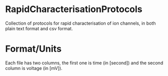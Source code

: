 # RapidCharacterisationProtocols
Collection of protocols for rapid characterisation of ion channels, in both plain text format and csv format.

# Format/Units
Each file has two columns, the first one is time (in [second]) and the second column is voltage (in [mV]).

